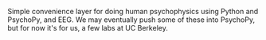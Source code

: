 Simple convenience layer for doing human psychophysics using Python and PsychoPy, and EEG.  We may eventually push some of these into PsychoPy, but for now it's for us, a few labs at UC Berkeley.

